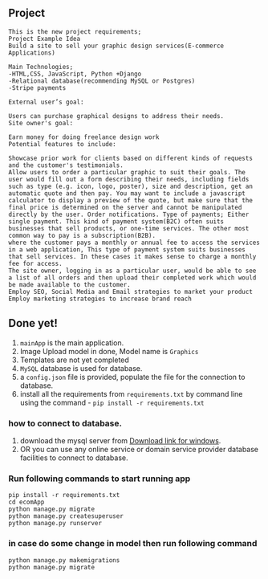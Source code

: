 ## Project
```
This is the new project requirements;
Project Example Idea 
Build a site to sell your graphic design services(E-commerce Applications)

Main Technologies;
-HTML,CSS, JavaScript, Python +Django 
-Relational database(recommending MySQL or Postgres)
-Stripe payments 

External user’s goal:

Users can purchase graphical designs to address their needs.
Site owner's goal:

Earn money for doing freelance design work
Potential features to include:

Showcase prior work for clients based on different kinds of requests and the customer's testimonials.
Allow users to order a particular graphic to suit their goals. The user would fill out a form describing their needs, including fields such as type (e.g. icon, logo, poster), size and description, get an automatic quote and then pay. You may want to include a javascript calculator to display a preview of the quote, but make sure that the final price is determined on the server and cannot be manipulated directly by the user. Order notifications. Type of payments; Either single payment. This kind of payment system(B2C) often suits businesses that sell products, or one-time services. The other most common way to pay is a subscription(B2B).
where the customer pays a monthly or annual fee to access the services in a web application, This type of payment system suits businesses that sell services. In these cases it makes sense to charge a monthly fee for access.
The site owner, logging in as a particular user, would be able to see a list of all orders and then upload their completed work which would be made available to the customer.
Employ SEO, Social Media and Email strategies to market your product
Employ marketing strategies to increase brand reach
```

## Done yet!
1. `mainApp` is the main application.
2. Image Upload model in done, Model name is `Graphics`
3. Templates are not yet completed
4. `MySQL` database is used for database.
5. a `config.json` file is provided, populate the file for the connection to database.
6. install all the requirements from `requirements.txt` by command line using the command - `pip install -r requirements.txt`

### how to connect to database.
1. download the mysql server from [Download link for windows](https://cdn.mysql.com//Downloads/MySQLInstaller/mysql-installer-community-8.0.30.0.msi).
2. OR you can use any online service or domain service provider database facilities to connect to database.

### Run following commands to start running app
```
pip install -r requirements.txt
cd ecomApp
python manage.py migrate
python manage.py createsuperuser
python manage.py runserver
```

### in case do some change in model then run following command 
```
python manage.py makemigrations
python manage.py migrate
```